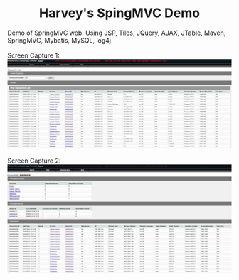 <h1 align="center">Harvey's SpingMVC Demo</h1>
Demo of SpringMVC web. Using JSP, Tiles, JQuery, AJAX, JTable, Maven, SpringMVC, Mybatis, MySQL, log4j
<div>
 <br>
Screen Capture 1:
  <a href="">
    <img src="https://github.com/xiyuanxi/SpingMVCDemo/blob/master/screen1.JPG?raw=true" alt="image1" width="1400"/>
     </a>
  <br><br>
  Screen Capture 2:
  <a href="">
  <img src="https://github.com/xiyuanxi/SpingMVCDemo/blob/master/screen2.JPG?raw=true" alt="image2" width="1400"/>
 </a>
</div>